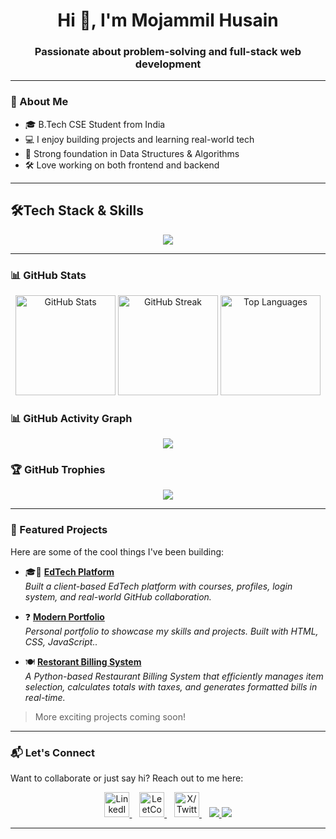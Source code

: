 <h1 align="center">Hi 👋, I'm Mojammil Husain</h1>
<h3 align="center">Passionate about problem-solving and full-stack web development</h3>

---

### 🚀 About Me

- 🎓 B.Tech CSE Student from India  
- 💻 I enjoy building projects and learning real-world tech  
- 🧠 Strong foundation in Data Structures & Algorithms  
- 🛠️ Love working on both frontend and backend  

---

## 🛠️Tech Stack & Skills

<div align="center">
  <img src="https://skillicons.dev/icons?i=c,python,java,mysql,github,html,css,js,vscode,pycharm,idea,git" />
</div>


<!--
## 🛠️ Skills & Tools

<p align="center">
  <img src="https://cdn.jsdelivr.net/gh/devicons/devicon/icons/c/c-original.svg" title="C" alt="C" width="40" height="40"/>&nbsp;
  <img src="https://cdn.jsdelivr.net/gh/devicons/devicon/icons/python/python-original.svg" title="Python" alt="Python" width="40" height="40"/>&nbsp;
  <img src="https://cdn.jsdelivr.net/gh/devicons/devicon/icons/java/java-original.svg" title="Java" alt="Java" width="40" height="40"/>&nbsp;
  <img src="https://cdn.jsdelivr.net/gh/devicons/devicon/icons/mysql/mysql-original.svg" title="MySQL" alt="SQL" width="40" height="40"/>&nbsp;
  <img src="https://cdn.jsdelivr.net/gh/devicons/devicon/icons/html5/html5-original.svg" title="HTML5" alt="HTML" width="40" height="40"/>&nbsp;
  <img src="https://cdn.jsdelivr.net/gh/devicons/devicon/icons/css3/css3-original.svg" title="CSS3" alt="CSS" width="40" height="40"/>&nbsp;
  <img src="https://cdn.jsdelivr.net/gh/devicons/devicon/icons/javascript/javascript-original.svg" title="JavaScript" alt="JS" width="40" height="40"/>&nbsp;
  <img src="https://cdn.jsdelivr.net/gh/devicons/devicon/icons/git/git-original.svg" title="Git" alt="Git" width="40" height="40"/>&nbsp;
  <img src="https://cdn.jsdelivr.net/gh/devicons/devicon/icons/github/github-original.svg" title="GitHub" alt="GitHub" width="40" height="40"/>&nbsp;
  <img src="https://cdn.jsdelivr.net/gh/devicons/devicon/icons/vscode/vscode-original.svg" title="VS Code" alt="VS Code" width="40" height="40"/>&nbsp;
  <img src="https://cdn.jsdelivr.net/gh/devicons/devicon/icons/pycharm/pycharm-original.svg" title="PyCharm" alt="PyCharm" width="40" height="40"/>&nbsp;
  <img src="https://cdn.jsdelivr.net/gh/devicons/devicon/icons/intellij/intellij-original.svg" title="IntelliJ" alt="IntelliJ" width="40" height="40"/>
</p>
-->
---

### 📊 GitHub Stats

<div align="center">
  <img src="https://github-readme-stats.vercel.app/api?username=mr-siddiqui27&show_icons=true&theme=tokyonight" alt="GitHub Stats" height="160"/>
  <img src="https://github-readme-streak-stats.herokuapp.com?user=mr-siddiqui27&theme=tokyonight" alt="GitHub Streak" height="160"/>
  <img src="https://github-readme-stats.vercel.app/api/top-langs/?username=mr-siddiqui27&layout=compact&theme=tokyonight" alt="Top Languages" height="160"/>
</div>

 

 
### 📊 GitHub Activity Graph

<p align="center">
  <img src="https://github-readme-activity-graph.vercel.app/graph?username=mr-siddiqui27&theme=tokyo-night&area=true&hide_border=true" />
</p>


### 🏆 GitHub Trophies

<p align="center">
  <img src="https://github-profile-trophy.vercel.app/?username=mr-siddiqui27&theme=algolia&row=1&margin-w=10&no-bg=true" />
</p>
 


---

### 🚀 Featured Projects

Here are some of the cool things I've been building:

- 🎓📱 [**EdTech Platform**](https://github.com/mr-siddiqui27/SPbyAnuragSir/)  
  *Built a client-based EdTech platform with courses, profiles, login system, and real-world GitHub collaboration.*

- ❓ [**Modern Portfolio**](https://github.com/mr-siddiqui27/Portfolio/)  
  *Personal portfolio to showcase my skills and projects. Built with HTML, CSS, JavaScript..*

- 🍽️ [**Restorant Billing System**](https://github.com/mr-siddiqui27/Restorant-Billing-System/)  
  *A Python-based Restaurant Billing System that efficiently manages item selection, calculates totals with taxes, and generates formatted bills in real-time.*
  
> More exciting projects coming soon!

---

### 📬 Let's Connect

Want to collaborate or just say hi? Reach out to me here:

<div align="center">
  <a href="https://www.linkedin.com/in/mojammil-husain-profile/" target="_blank">
    <img src="https://cdn.jsdelivr.net/gh/devicons/devicon/icons/linkedin/linkedin-original.svg" title="LinkedIn" alt="LinkedIn" width="40" height="40"/>
  </a>&nbsp;&nbsp;
  <a href="https://leetcode.com/u/mhsiddiqui027/" target="_blank">
    <img src="https://upload.wikimedia.org/wikipedia/commons/1/19/LeetCode_logo_black.png" title="LeetCode" alt="LeetCode" width="40" height="40"/>
  </a>&nbsp;&nbsp;
  <a href="https://x.com/MrSiddqui27" target="_blank">
    <img src="https://cdn-icons-png.flaticon.com/512/5968/5968830.png" title="X" alt="X/Twitter" width="40" height="40"/>
  </a>&nbsp;&nbsp;
  <a href="https://github.com/mr-siddiqui27/Portfolio/" target="_blank">
    <img src="https://img.shields.io/badge/Portfolio-000000?style=for-the-badge&logo=firefox&logoColor=white" />
  </a>
  <a href="https://www.instagram.com/mr_siddiqui.27/" target="_blank">
    <img src="https://img.shields.io/badge/Instagram-E4405F?style=for-the-badge&logo=instagram&logoColor=white" />
  </a>
</div>

---

 



<!--
mr-siddiqui27/mr-siddiqui27 is a special repository because its README.md appears on your GitHub profile.
-->
